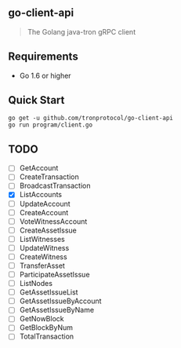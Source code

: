 ## go-client-api

> The Golang java-tron gRPC client

## Requirements

- Go 1.6 or higher

## Quick Start

```shell
go get -u github.com/tronprotocol/go-client-api
go run program/client.go
```

## TODO

- [ ] GetAccount
- [ ] CreateTransaction
- [ ] BroadcastTransaction
- [x] ListAccounts
- [ ] UpdateAccount
- [ ] CreateAccount
- [ ] VoteWitnessAccount
- [ ] CreateAssetIssue
- [ ] ListWitnesses
- [ ] UpdateWitness
- [ ] CreateWitness
- [ ] TransferAsset
- [ ] ParticipateAssetIssue
- [ ] ListNodes
- [ ] GetAssetIssueList
- [ ] GetAssetIssueByAccount
- [ ] GetAssetIssueByName
- [ ] GetNowBlock
- [ ] GetBlockByNum
- [ ] TotalTransaction